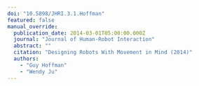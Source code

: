 ```yaml
---
doi: "10.5898/JHRI.3.1.Hoffman"
featured: false
manual_override:
  publication_date: 2014-03-01T05:00:00.000Z
  journal: "Journal of Human-Robot Interaction"
  abstract: ""
  citation: "Designing Robots With Movement in Mind (2014)"
  authors:
    - "Guy Hoffman"
    - "Wendy Ju"
---
```


<!-- You can add additional content about this publication here if needed -->
